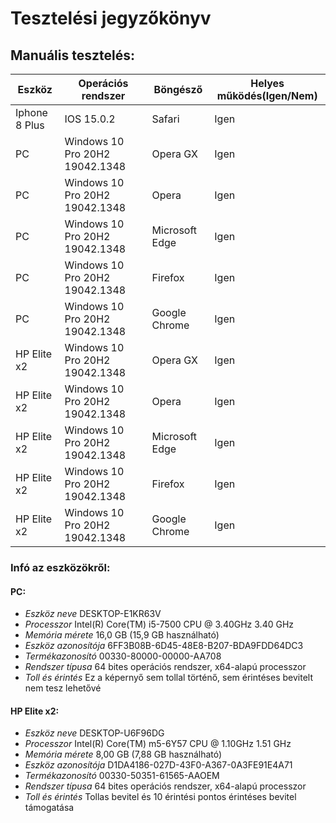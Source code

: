 # **Tesztelési jegyzőkönyv**

## **Manuális tesztelés:**

| Eszköz | Operációs rendszer | Böngésző | Helyes működés(Igen/Nem)|
|----------|-------------|------|----------|
| Iphone 8 Plus|   IOS 15.0.2 | Safari | Igen |
| PC |  Windows 10 Pro 20H2  19042.1348| Opera GX| Igen |
| PC |  Windows 10 Pro 20H2  19042.1348| Opera| Igen |
| PC |  Windows 10 Pro 20H2  19042.1348| Microsoft Edge| Igen |
| PC |  Windows 10 Pro 20H2  19042.1348| Firefox| Igen |
| PC |  Windows 10 Pro 20H2  19042.1348| Google Chrome| Igen |
| HP Elite x2|  Windows 10 Pro 20H2  19042.1348| Opera GX| Igen |
| HP Elite x2|  Windows 10 Pro 20H2  19042.1348| Opera| Igen |
| HP Elite x2|  Windows 10 Pro 20H2  19042.1348| Microsoft Edge| Igen |
| HP Elite x2|  Windows 10 Pro 20H2  19042.1348| Firefox| Igen |
| HP Elite x2|  Windows 10 Pro 20H2  19042.1348| Google Chrome| Igen |

### Infó az eszközökről:

#### PC:

-  *Eszköz neve*	DESKTOP-E1KR63V
- *Processzor*	Intel(R) Core(TM) i5-7500 CPU @ 3.40GHz   3.40 GHz
- *Memória mérete*	16,0 GB (15,9 GB használható)
- *Eszköz azonosítója*	6FF3B08B-6D45-48E8-B207-BDA9FDD64DC3
- *Termékazonosító*	00330-80000-00000-AA708
- *Rendszer típusa*	64 bites operációs rendszer, x64-alapú processzor
- *Toll és érintés*	Ez a képernyő sem tollal történő, sem érintéses bevitelt nem tesz lehetővé

#### HP Elite x2:

- *Eszköz neve*	DESKTOP-U6F96DG
- *Processzor*	Intel(R) Core(TM) m5-6Y57 CPU @ 1.10GHz   1.51 GHz
- *Memória mérete*	8,00 GB (7,88 GB használható)
- *Eszköz azonosítója*	D1DA4186-027D-43F0-A367-0A3FE91E4A71
- *Termékazonosító*	00330-50351-61565-AAOEM
- *Rendszer típusa*	64 bites operációs rendszer, x64-alapú processzor
- *Toll és érintés*	Tollas bevitel és 10 érintési pontos érintéses bevitel támogatása